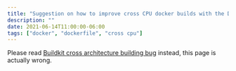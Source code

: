 ```yaml
---
title: "Suggestion on how to improve cross CPU docker builds with the Dockerfile"
description: ""
date: 2021-06-14T11:00:00-06:00
tags: ["docker", "dockerfile", "cross cpu"]
---
```


Please read [Buildkit cross architecture building bug](../buildkit-cross-arch-bug) instead, this page is actually wrong.
